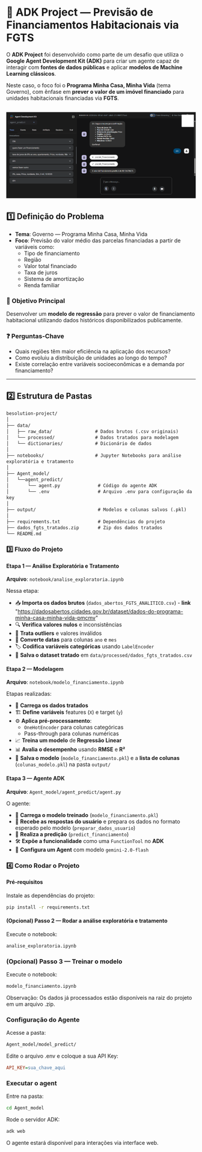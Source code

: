 # 📌 ADK Project — Previsão de Financiamentos Habitacionais via FGTS

O **ADK Project** foi desenvolvido como parte de um desafio que utiliza o **Google Agent Development Kit (ADK)** para criar um agente capaz de interagir com **fontes de dados públicas** e aplicar **modelos de Machine Learning clássicos**.

Neste caso, o foco foi o **Programa Minha Casa, Minha Vida** (tema Governo), com ênfase em **prever o valor de um imóvel financiado** para unidades habitacionais financiadas via **FGTS**.

![alt text](image.png)
---

## 1️⃣ Definição do Problema

- **Tema**: Governo — Programa Minha Casa, Minha Vida  
- **Foco**: Previsão do valor médio das parcelas financiadas a partir de variáveis como:
  - Tipo de financiamento
  - Região
  - Valor total financiado
  - Taxa de juros
  - Sistema de amortização
  - Renda familiar

### 🎯 Objetivo Principal
Desenvolver um **modelo de regressão** para prever o valor de financiamento habitacional utilizando dados históricos disponibilizados publicamente.

### ❓ Perguntas-Chave
- Quais regiões têm maior eficiência na aplicação dos recursos?
- Como evoluiu a distribuição de unidades ao longo do tempo?
- Existe correlação entre variáveis socioeconômicas e a demanda por financiamento?

---

## 2️⃣ Estrutura de Pastas

```plaintext
besolution-project/
│
├── data/
│   ├── raw_data/                # Dados brutos (.csv originais)
│   └── processed/               # Dados tratados para modelagem
│   └── dictionaries/            # Dicionário de dados
│
├── notebooks/                   # Jupyter Notebooks para análise exploratória e tratamento
│
├── Agent_model/
│   └──agent_predict/
│       └── agent.py              # Código do agente ADK
│       └── .env                  # Arquivo .env para configuração da key
│
├── output/                       # Modelos e colunas salvos (.pkl)
│
├── requirements.txt              # Dependências do projeto
├── dados_fgts_tratados.zip       # Zip dos dados tratados
└── README.md
```

### 3️⃣ Fluxo do Projeto

#### **Etapa 1 — Análise Exploratória e Tratamento**  
**Arquivo**: `notebook/analise_exploratoria.ipynb`

Nessa etapa:

- 📥 **Importa os dados brutos** (`dados_abertos_FGTS_ANALITICO.csv`) - **link** "https://dadosabertos.cidades.gov.br/dataset/dados-do-programa-minha-casa-minha-vida-pmcmv"
- 🔍 **Verifica valores nulos** e inconsistências
- 🧹 **Trata outliers** e valores inválidos
- 📆 **Converte datas** para colunas `ano` e `mes`
- 🏷️ **Codifica variáveis categóricas** usando `LabelEncoder`
- 💾 **Salva o dataset tratado** em `data/processed/dados_fgts_tratados.csv`

#### **Etapa 2 — Modelagem**  
**Arquivo**: `notebook/modelo_financiamento.ipynb`

Etapas realizadas:

- 📂 **Carrega os dados tratados**
- 🏗️ **Define variáveis** features (`X`) e target (`y`)
- ⚙️ **Aplica pré-processamento**:
  - `OneHotEncoder` para colunas categóricas
  - Pass-through para colunas numéricas
- 📈 **Treina um modelo** de **Regressão Linear**
- 📊 **Avalia o desempenho** usando **RMSE** e **R²**
- 💾 **Salva o modelo** (`modelo_financiamento.pkl`) e a **lista de colunas** (`colunas_modelo.pkl`) na pasta `output/`

#### **Etapa 3 — Agente ADK**  
**Arquivo**: `Agent_model/agent_predict/agent.py`

O agente:

- 📂 **Carrega o modelo treinado** (`modelo_financiamento.pkl`)
- 📝 **Recebe as respostas do usuário** e prepara os dados no formato esperado pelo modelo (`preparar_dados_usuario`)
- 🔮 **Realiza a predição** (`predict_financiamento`)
- 🛠️ **Expõe a funcionalidade** como uma `FunctionTool` no **ADK**
- 🤖 **Configura um Agent** com modelo `gemini-2.0-flash`

### 4️⃣ Como Rodar o Projeto

#### **Pré-requisitos**
Instale as dependências do projeto:
```bash
pip install -r requirements.txt
```

#### **(Opcional) Passo 2 — Rodar a análise exploratória e tratamento**
Execute o notebook:
```bash
analise_exploratoria.ipynb
```

### **(Opcional) Passo 3 — Treinar o modelo**
Execute o notebook:
```bash
modelo_financiamento.ipynb
```
Observação: Os dados já processados estão disponíveis na raiz do projeto em um arquivo .zip.

### **Configuração do Agente**
Acesse a pasta:
```bash
Agent_model/model_predict/
```

Edite o arquivo .env e coloque a sua API Key:
```ini
API_KEY=sua_chave_aqui
```

### **Executar o agent**
Entre na pasta:
```bash
cd Agent_model
```

Rode o servidor ADK:
```bash
adk web
```

O agente estará disponível para interações via interface web.